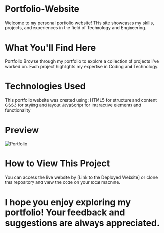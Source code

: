 # Portfolio-Website
Welcome to my personal portfolio website! This site showcases my skills, projects, and experiences in the field of Technology and Engineering.

# What You'll Find Here
Portfolio
Browse through my portfolio to explore a collection of projects I've worked on. Each project highlights my expertise in Coding and Technology.

# Technologies Used
This portfolio website was created using:
HTML5 for structure and content
CSS3 for styling and layout
JavaScript for interactive elements and functionality

# Preview 
![Portfolio](https://github.com/SANJAYSS-SRM-26/Portfolio-Website-/blob/main/preview.png)
# How to View This Project
You can access the live website by [Link to the Deployed Website] or clone this repository and view the code on your local machine.

# I hope you enjoy exploring my portfolio! Your feedback and suggestions are always appreciated.
